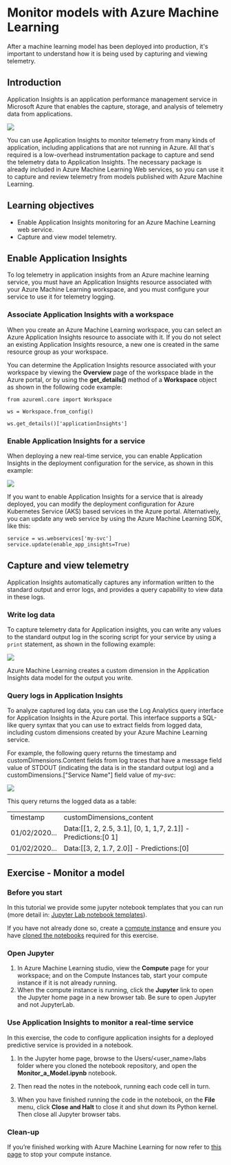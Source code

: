 # Monitor models with Azure Machine Learning

After a machine learning model has been deployed into production, it's important to understand how it is being used by capturing and viewing telemetry.

## Introduction

Application Insights is an application performance management service in Microsoft Azure that enables the capture, storage, and analysis of telemetry data from applications.

![](https://github.com/PeakIndicatorsHub/Getting-Started-On-Azure-ML/blob/main/Images/78.PNG)

You can use Application Insights to monitor telemetry from many kinds of application, including applications that are not running in Azure. All that's required is a low-overhead instrumentation package to capture and send the telemetry data to Application Insights. The necessary package is already included in Azure Machine Learning Web services, so you can use it to capture and review telemetry from models published with Azure Machine Learning.

## Learning objectives

* Enable Application Insights monitoring for an Azure Machine Learning web service.
* Capture and view model telemetry.

## Enable Application Insights

To log telemetry in application insights from an Azure machine learning service, you must have an Application Insights resource associated with your Azure Machine Learning workspace, and you must configure your service to use it for telemetry logging.

### Associate Application Insights with a workspace

When you create an Azure Machine Learning workspace, you can select an Azure Application Insights resource to associate with it. If you do not select an existing Application Insights resource, a new one is created in the same resource group as your workspace.

You can determine the Application Insights resource associated with your workspace by viewing the **Overview** page of the workspace blade in the Azure portal, or by using the **get_details()** method of a **Workspace** object as shown in the following code example:

`from azureml.core import Workspace`

`ws = Workspace.from_config()`

`ws.get_details()['applicationInsights']`

### Enable Application Insights for a service

When deploying a new real-time service, you can enable Application Insights in the deployment configuration for the service, as shown in this example:

![](https://github.com/PeakIndicatorsHub/Getting-Started-On-Azure-ML/blob/main/Images/79.PNG)

If you want to enable Application Insights for a service that is already deployed, you can modify the deployment configuration for Azure Kubernetes Service (AKS) based services in the Azure portal. Alternatively, you can update any web service by using the Azure Machine Learning SDK, like this:

`service = ws.webservices['my-svc']`
`service.update(enable_app_insights=True)`

## Capture and view telemetry

Application Insights automatically captures any information written to the standard output and error logs, and provides a query capability to view data in these logs.

### Write log data
To capture telemetry data for Application insights, you can write any values to the standard output log in the scoring script for your service by using a `print` statement, as shown in the following example:

![](https://github.com/PeakIndicatorsHub/Getting-Started-On-Azure-ML/blob/main/Images/79.PNG)

Azure Machine Learning creates a custom dimension in the Application Insights data model for the output you write.

### Query logs in Application Insights
To analyze captured log data, you can use the Log Analytics query interface for Application Insights in the Azure portal. This interface supports a SQL-like query syntax that you can use to extract fields from logged data, including custom dimensions created by your Azure Machine Learning service.

For example, the following query returns the timestamp and customDimensions.Content fields from log traces that have a message field value of STDOUT (indicating the data is in the standard output log) and a customDimensions.["Service Name"] field value of *my-svc*:

![](https://github.com/PeakIndicatorsHub/Getting-Started-On-Azure-ML/blob/main/Images/80.PNG)

This query returns the logged data as a table:

|       |       |
|-------|-------|
|timestamp|customDimensions_content|
|01/02/2020...	|Data:[[1, 2, 2.5, 3.1], [0, 1, 1,7, 2.1]] - Predictions:[0 1]|
|01/02/2020...	|Data:[[3, 2, 1.7, 2.0]] - Predictions:[0]|

## Exercise - Monitor a model

### Before you start

In this tutorial we provide some jupyter notebook templates that you can run (more detail in: [Jupyter Lab notebook templates](../labs)).

If you have not already done so, create a [compute instance](../Documents/Create-Compute-Instance.md) and ensure you have [cloned the notebooks](../Documents/Clone-and-Run-a-Notebook.md) required for this exercise.

### Open Jupyter

1. In Azure Machine Learning studio, view the **Compute** page for your workspace; and on the Compute Instances tab, start your compute instance if it is not already running.
2. When the compute instance is running, click the **Jupyter** link to open the Jupyter home page in a new browser tab. Be sure to open Jupyter and not JupyterLab.

### Use Application Insights to monitor a real-time service
In this exercise, the code to configure application insights for a deployed predictive service is provided in a notebook.

1. In the Jupyter home page, browse to the Users/<user_name>/labs folder where you cloned the notebook repository, and open the **Monitor_a_Model.ipynb** notebook.

2. Then read the notes in the notebook, running each code cell in turn.

3. When you have finished running the code in the notebook, on the **File** menu, click **Close and Halt** to close it and shut down its Python kernel. Then close all Jupyter browser tabs.

### Clean-up
If you’re finished working with Azure Machine Learning for now refer to [this page](../Documents/Stop-Compute-Instance.md) to stop your compute instance. 
